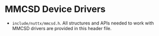 # MMCSD Device Drivers

  - `include/nuttx/mmcsd.h`. All structures and APIs needed to work with
    MMCSD drivers are provided in this header file.
